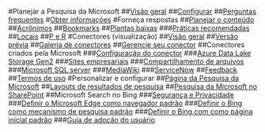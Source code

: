 #Planejar a Pesquisa da Microsoft
##[Visão geral](overview-microsoft-search.md)
##[Configurar](setup-microsoft-search.md)
##[Perguntas frequentes](faqs.md)
#[Obter informações](get-insights.md)
#Forneça respostas
##[Planejar o conteúdo](plan-your-content.md)
##[Acrônimos](manage-acronyms.md)
##[Bookmarks](manage-bookmarks.md)
##[Plantas baixas](manage-floorplans.md)
###[Práticas recomendadas](floorplans-bestpractices.md)
##[Locais](manage-locations.md)
##[P e R](manage-qas.md)
#Conectores (visualização)
##[Visão geral](connectors-overview.md)
##[Versão prévia](connectors-preview.md)
##[Galeria de conectores](connectors-gallery.md)
##[Gerencie seu conector](manage-connector.md)
##Conectores criados pela Microsoft
###[Configuração do conector](configure-connector.md)
###[Azure Data Lake Storage Gen2](azure-data-lake-connector.md)
###[Sites empresariais](enterprise-web-connector.md)
###[Compartilhamento de arquivos](file-share-connector.md)
###[Microsoft SQL server](MSSQL-connector.md)
###[MediaWiki](mediawiki-connector.md)
###[ServiceNow](servicenow-connector.md)
##[Feedback](connectors-feedback.md)
##[Termos de uso](terms-of-use.md)
#Personalizar e configurar
##[Página da Pesquisa da Microsoft](customize-search-page.md)
##[Layouts de resultados de pesquisa](customize-results-layout.md)
##[Pesquisa da Microsoft no SharePoint](get-started-search-in-sharepoint-online.md)
##Microsoft Search no Bing
###[Segurança e Privacidade](security-for-search.md)
###[Definir o Microsoft Edge como navegador padrão](set-default-browser.md)
###[Definir o Bing como mecanismo de pesquisa padrão](set-default-search-engine.md)
###[Definir o Bing.com como página inicial padrão](set-default-homepage.md)
###[Guia de adoção do usuário](user-adoption-guide.md)